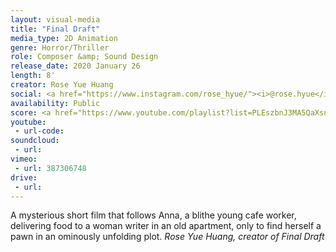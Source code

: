 ```yaml
---
layout: visual-media
title: "Final Draft"
media_type: 2D Animation
genre: Horror/Thriller
role: Composer &amp; Sound Design
release_date: 2020 January 26
length: 8'
creator: Rose Yue Huang
social: <a href="https://www.instagram.com/rose_hyue/"><i>@rose.hyue</i></a>
availability: Public
score: <a href="https://www.youtube.com/playlist?list=PLEszbnJ3MA5QaXsnogMJv3V2M0PfVhXGG"><i>Available Here</i></a>
youtube:
 - url-code:
soundcloud: 
 - url:
vimeo:
 - url: 387306748
drive:
 - url: 
---
```


<span class="teaser">A mysterious short film that follows Anna, a blithe young cafe worker, delivering food to a woman writer in an old apartment, only to find herself a pawn in an ominously unfolding plot.</span>
<cite>Rose Yue Huang, creator of _Final Draft_</cite>